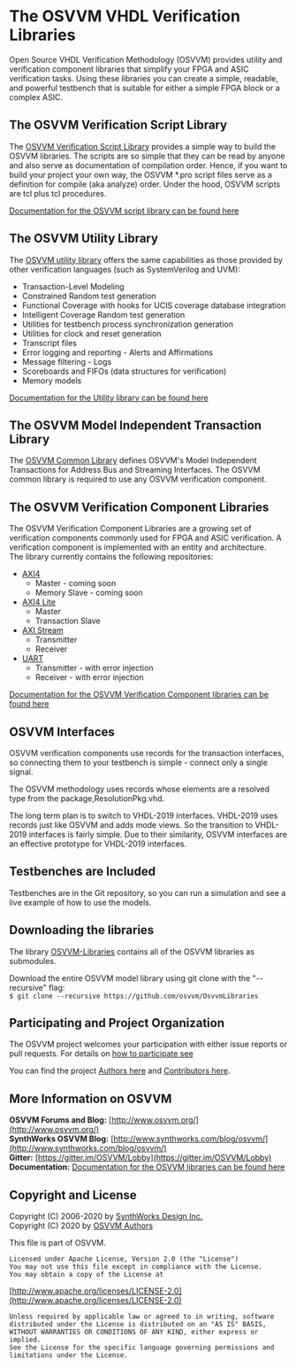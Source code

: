 # The OSVVM VHDL Verification Libraries
Open Source VHDL Verification Methodology (OSVVM) provides 
utility and verification component libraries that simplify 
your FPGA and ASIC verification tasks.
Using these libraries you can create a simple, readable, and 
powerful testbench that is suitable for either a simple FPGA block
or a complex ASIC.

## The OSVVM Verification Script Library
The [OSVVM Verification Script Library](https://github.com/osvvm/OSVVM-Scripts) 
provides a simple way to build the OSVVM libraries.
The scripts are so simple that they can be read
by anyone and also serve as documentation of compilation order.
Hence, if you want to build your project
your own way, the OSVVM *.pro script files serve as
a definition for compile (aka analyze) order.
Under the hood, OSVVM scripts are tcl plus 
tcl procedures.   

 [Documentation for the OSVVM script library can be found here](https://github.com/OSVVM/Documentation)
 
## The OSVVM Utility Library 
The [OSVVM utility library](https://github.com/osvvm/osvvm) offers the same capabilities as those provided by other verification languages (such as SystemVerilog and UVM):

 - Transaction-Level Modeling
 - Constrained Random test generation
 - Functional Coverage with hooks for UCIS coverage database integration
 - Intelligent Coverage Random test generation
 - Utilities for testbench process synchronization generation
 - Utilities for clock and reset generation
 - Transcript files
 - Error logging and reporting - Alerts and Affirmations
 - Message filtering - Logs
 - Scoreboards and FIFOs (data structures for verification)
 - Memory models
 
 [Documentation for the Utility library can be found here](https://github.com/OSVVM/Documentation)
 
## The OSVVM Model Independent Transaction Library
The [OSVVM Common Library](https://github.com/osvvm/OSVVM-Common)
defines OSVVM's Model Independent Transactions for 
Address Bus and Streaming Interfaces.
The OSVVM common library is required to use any
OSVVM verification component. 

## The OSVVM Verification Component Libraries
The OSVVM Verification Component Libraries are a growing set of 
verification components commonly used for FPGA and ASIC verification.
A verification component is implemented with an entity and architecture.  
The library currently contains the following repositories:

 - [AXI4](https://github.com/osvvm/AXI4)
   - Master - coming soon
   - Memory Slave - coming soon
 - [AXI4 Lite](https://github.com/osvvm/AXI4)
   - Master
   - Transaction Slave 
 - [AXI Stream](https://github.com/osvvm/AXI4)
   - Transmitter
   - Receiver
 - [UART](https://github.com/osvvm/AXI4)
   - Transmitter - with error injection
   - Receiver - with error injection

  [Documentation for the OSVVM Verification Component libraries can be found here](https://github.com/OSVVM/Documentation)

## OSVVM Interfaces 
OSVVM verification components use records for the 
transaction interfaces, so connecting them to your 
testbench is simple - connect only a single signal.

The OSVVM methodology uses records whose elements
are a resolved type from the package,ResolutionPkg.vhd.  

The long term plan is to switch to VHDL-2019 interfaces.
VHDL-2019 uses records just like OSVVM and adds mode 
views.   So the transition to VHDL-2019 interfaces 
is fairly simple. Due to their similarity, OSVVM 
interfaces are an effective prototype for VHDL-2019 
interfaces.      

## Testbenches are Included 

Testbenches are in the Git repository, so you can 
run a simulation and see a live example 
of how to use the models.

## Downloading the libraries
The library [OSVVM-Libraries](https://github.com/osvvm/OsvvmLibraries) 
contains all of the OSVVM libraries as submodules.   

Download the entire OSVVM model library using git clone with the "--recursive" flag:  
        `$ git clone --recursive https://github.com/osvvm/OsvvmLibraries`

## Participating and Project Organization 
The OSVVM project welcomes your participation with either 
issue reports or pull requests.
For details on [how to participate see](CONTRIBUTING.md)

You can find the project [Authors here](AUTHORS.md) and
[Contributors here](CONTRIBUTORS.md).

## More Information on OSVVM

**OSVVM Forums and Blog:**     [http://www.osvvm.org/](http://www.osvvm.org/)   
**SynthWorks OSVVM Blog:** [http://www.synthworks.com/blog/osvvm/](http://www.synthworks.com/blog/osvvm/)    
**Gitter:** [https://gitter.im/OSVVM/Lobby](https://gitter.im/OSVVM/Lobby)  
**Documentation:** [Documentation for the OSVVM libraries can be found here](https://github.com/OSVVM/Documentation)

## Copyright and License
Copyright (C) 2006-2020 by [SynthWorks Design Inc.](http://www.synthworks.com/)  
Copyright (C) 2020 by [OSVVM Authors](AUTHORS.md)   

This file is part of OSVVM.

    Licensed under Apache License, Version 2.0 (the "License")
    You may not use this file except in compliance with the License.
    You may obtain a copy of the License at

  [http://www.apache.org/licenses/LICENSE-2.0](http://www.apache.org/licenses/LICENSE-2.0)

    Unless required by applicable law or agreed to in writing, software
    distributed under the License is distributed on an "AS IS" BASIS,
    WITHOUT WARRANTIES OR CONDITIONS OF ANY KIND, either express or implied.
    See the License for the specific language governing permissions and
    limitations under the License.
